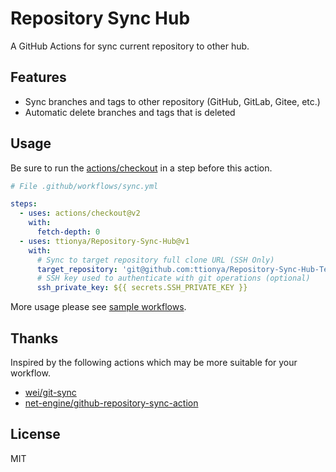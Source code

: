 # Repository Sync Hub

A GitHub Actions for sync current repository to other hub.

## Features

- Sync branches and tags to other repository (GitHub, GitLab, Gitee, etc.)
- Automatic delete branches and tags that is deleted

## Usage

Be sure to run the [actions/checkout](https://github.com/actions/checkout) in a step before this action.

```yml
# File .github/workflows/sync.yml

steps:
  - uses: actions/checkout@v2
    with:
      fetch-depth: 0
  - uses: ttionya/Repository-Sync-Hub@v1
    with:
      # Sync to target repository full clone URL (SSH Only)
      target_repository: 'git@github.com:ttionya/Repository-Sync-Hub-Test.git'
      # SSH key used to authenticate with git operations (optional)
      ssh_private_key: ${{ secrets.SSH_PRIVATE_KEY }}
```

More usage please see [sample workflows](/.github/workflows/test.yml).

## Thanks

Inspired by the following actions which may be more suitable for your workflow.

- [wei/git-sync](https://github.com/wei/git-sync)
- [net-engine/github-repository-sync-action](https://github.com/net-engine/github-repository-sync-action)

## License

MIT
